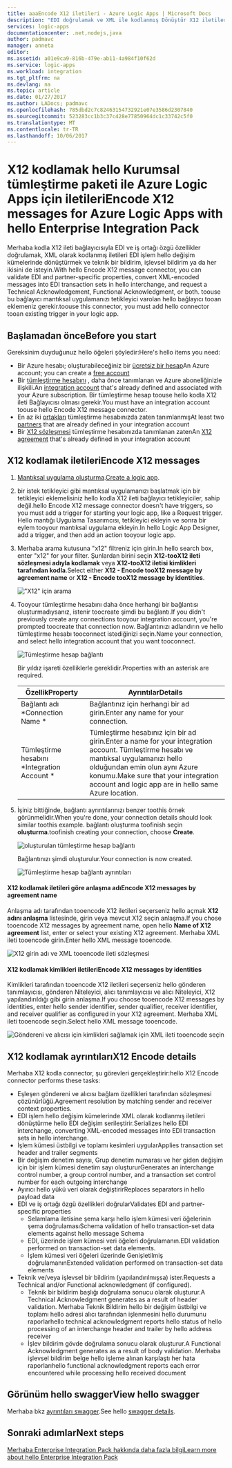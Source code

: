 ```yaml
---
title: aaaEncode X12 iletileri - Azure Logic Apps | Microsoft Docs
description: "EDI doğrulamak ve XML ile kodlanmış Dönüştür X12 iletilerle ileti Kodlayıcısı hello Kurumsal tümleştirme paketi ile Azure mantıksal uygulamaları için"
services: logic-apps
documentationcenter: .net,nodejs,java
author: padmavc
manager: anneta
editor: 
ms.assetid: a01e9ca9-816b-479e-ab11-4a984f10f62d
ms.service: logic-apps
ms.workload: integration
ms.tgt_pltfrm: na
ms.devlang: na
ms.topic: article
ms.date: 01/27/2017
ms.author: LADocs; padmavc
ms.openlocfilehash: 785dbd2c7c82463154732921e07e3586d2307840
ms.sourcegitcommit: 523283cc1b3c37c428e77850964dc1c33742c5f0
ms.translationtype: MT
ms.contentlocale: tr-TR
ms.lasthandoff: 10/06/2017
---
```

# <a name="encode-x12-messages-for-azure-logic-apps-with-hello-enterprise-integration-pack"></a><span data-ttu-id="8eb97-103">X12 kodlamak hello Kurumsal tümleştirme paketi ile Azure Logic Apps için iletileri</span><span class="sxs-lookup"><span data-stu-id="8eb97-103">Encode X12 messages for Azure Logic Apps with hello Enterprise Integration Pack</span></span>

<span data-ttu-id="8eb97-104">Merhaba kodla X12 ileti bağlayıcısıyla EDI ve iş ortağı özgü özellikler doğrulamak, XML olarak kodlanmış iletileri EDI işlem hello değişim kümelerinde dönüştürmek ve teknik bir bildirim, işlevsel bildirim ya da her ikisini de isteyin.</span><span class="sxs-lookup"><span data-stu-id="8eb97-104">With hello Encode X12 message connector, you can validate EDI and partner-specific properties, convert XML-encoded messages into EDI transaction sets in hello interchange, and request a Technical Acknowledgement, Functional Acknowledgment, or both.</span></span>
<span data-ttu-id="8eb97-105">toouse bu bağlayıcı mantıksal uygulamanızı tetikleyici varolan hello bağlayıcı tooan eklemeniz gerekir.</span><span class="sxs-lookup"><span data-stu-id="8eb97-105">toouse this connector, you must add hello connector tooan existing trigger in your logic app.</span></span>

## <a name="before-you-start"></a><span data-ttu-id="8eb97-106">Başlamadan önce</span><span class="sxs-lookup"><span data-stu-id="8eb97-106">Before you start</span></span>

<span data-ttu-id="8eb97-107">Gereksinim duyduğunuz hello öğeleri şöyledir:</span><span class="sxs-lookup"><span data-stu-id="8eb97-107">Here's hello items you need:</span></span>

* <span data-ttu-id="8eb97-108">Bir Azure hesabı; oluşturabileceğiniz bir [ücretsiz bir hesap](https://azure.microsoft.com/free)</span><span class="sxs-lookup"><span data-stu-id="8eb97-108">An Azure account; you can create a [free account](https://azure.microsoft.com/free)</span></span>
* <span data-ttu-id="8eb97-109">Bir [tümleştirme hesabını](logic-apps-enterprise-integration-create-integration-account.md) , daha önce tanımlanan ve Azure aboneliğinizle ilişkili.</span><span class="sxs-lookup"><span data-stu-id="8eb97-109">An [integration account](logic-apps-enterprise-integration-create-integration-account.md) that's already defined and associated with your Azure subscription.</span></span> <span data-ttu-id="8eb97-110">Bir tümleştirme hesap toouse hello kodla X12 ileti Bağlayıcısı olması gerekir.</span><span class="sxs-lookup"><span data-stu-id="8eb97-110">You must have an integration account toouse hello Encode X12 message connector.</span></span>
* <span data-ttu-id="8eb97-111">En az iki [ortakları](logic-apps-enterprise-integration-partners.md) tümleştirme hesabınızda zaten tanımlanmış</span><span class="sxs-lookup"><span data-stu-id="8eb97-111">At least two [partners](logic-apps-enterprise-integration-partners.md) that are already defined in your integration account</span></span>
* <span data-ttu-id="8eb97-112">Bir [X12 sözleşmesi](logic-apps-enterprise-integration-x12.md) tümleştirme hesabınızda tanımlanan zaten</span><span class="sxs-lookup"><span data-stu-id="8eb97-112">An [X12 agreement](logic-apps-enterprise-integration-x12.md) that's already defined in your integration account</span></span>

## <a name="encode-x12-messages"></a><span data-ttu-id="8eb97-113">X12 kodlamak iletileri</span><span class="sxs-lookup"><span data-stu-id="8eb97-113">Encode X12 messages</span></span>

1. <span data-ttu-id="8eb97-114">[Mantıksal uygulama oluşturma](logic-apps-create-a-logic-app.md).</span><span class="sxs-lookup"><span data-stu-id="8eb97-114">[Create a logic app](logic-apps-create-a-logic-app.md).</span></span>

2. <span data-ttu-id="8eb97-115">bir istek tetikleyici gibi mantıksal uygulamanızı başlatmak için bir tetikleyici eklemelisiniz hello kodla X12 ileti bağlayıcı tetikleyiciler, sahip değil.</span><span class="sxs-lookup"><span data-stu-id="8eb97-115">hello Encode X12 message connector doesn't have triggers, so you must add a trigger for starting your logic app, like a Request trigger.</span></span> <span data-ttu-id="8eb97-116">Hello mantığı Uygulama Tasarımcısı, tetikleyici ekleyin ve sonra bir eylem tooyour mantıksal uygulama ekleyin.</span><span class="sxs-lookup"><span data-stu-id="8eb97-116">In hello Logic App Designer, add a trigger, and then add an action tooyour logic app.</span></span>

3.  <span data-ttu-id="8eb97-117">Merhaba arama kutusuna "x12" filtreniz için girin.</span><span class="sxs-lookup"><span data-stu-id="8eb97-117">In hello search box, enter "x12" for your filter.</span></span> <span data-ttu-id="8eb97-118">Şunlardan birini seçin **X12-tooX12 ileti sözleşmesi adıyla kodlamak** veya **X12-tooX12 iletisi kimlikleri tarafından kodla**.</span><span class="sxs-lookup"><span data-stu-id="8eb97-118">Select either **X12 - Encode tooX12 message by agreement name** or **X12 - Encode tooX12 message by identities**.</span></span>
   
    !["X12" için arama](./media/logic-apps-enterprise-integration-x12-encode/x12decodeimage1.png) 

3. <span data-ttu-id="8eb97-120">Tooyour tümleştirme hesabını daha önce herhangi bir bağlantısı oluşturmadıysanız, istenir toocreate şimdi bu bağlantı.</span><span class="sxs-lookup"><span data-stu-id="8eb97-120">If you didn't previously create any connections tooyour integration account, you're prompted toocreate that connection now.</span></span> <span data-ttu-id="8eb97-121">Bağlantınızı adlandırın ve hello tümleştirme hesabı tooconnect istediğinizi seçin.</span><span class="sxs-lookup"><span data-stu-id="8eb97-121">Name your connection, and select hello integration account that you want tooconnect.</span></span> 
   
    ![Tümleştirme hesap bağlantı](./media/logic-apps-enterprise-integration-x12-encode/x12encodeimage1.png)

    <span data-ttu-id="8eb97-123">Bir yıldız işareti özelliklerle gereklidir.</span><span class="sxs-lookup"><span data-stu-id="8eb97-123">Properties with an asterisk are required.</span></span>

    | <span data-ttu-id="8eb97-124">Özellik</span><span class="sxs-lookup"><span data-stu-id="8eb97-124">Property</span></span> | <span data-ttu-id="8eb97-125">Ayrıntılar</span><span class="sxs-lookup"><span data-stu-id="8eb97-125">Details</span></span> |
    | --- | --- |
    | <span data-ttu-id="8eb97-126">Bağlantı adı *</span><span class="sxs-lookup"><span data-stu-id="8eb97-126">Connection Name *</span></span> |<span data-ttu-id="8eb97-127">Bağlantınız için herhangi bir ad girin.</span><span class="sxs-lookup"><span data-stu-id="8eb97-127">Enter any name for your connection.</span></span> |
    | <span data-ttu-id="8eb97-128">Tümleştirme hesabını *</span><span class="sxs-lookup"><span data-stu-id="8eb97-128">Integration Account *</span></span> |<span data-ttu-id="8eb97-129">Tümleştirme hesabınız için bir ad girin.</span><span class="sxs-lookup"><span data-stu-id="8eb97-129">Enter a name for your integration account.</span></span> <span data-ttu-id="8eb97-130">Tümleştirme hesabı ve mantıksal uygulamanızı hello olduğundan emin olun aynı Azure konumu.</span><span class="sxs-lookup"><span data-stu-id="8eb97-130">Make sure that your integration account and logic app are in hello same Azure location.</span></span> |

5.  <span data-ttu-id="8eb97-131">İşiniz bittiğinde, bağlantı ayrıntılarınızı benzer toothis örnek görünmelidir.</span><span class="sxs-lookup"><span data-stu-id="8eb97-131">When you're done, your connection details should look similar toothis example.</span></span> <span data-ttu-id="8eb97-132">bağlantı oluşturma toofinish seçin **oluşturma**.</span><span class="sxs-lookup"><span data-stu-id="8eb97-132">toofinish creating your connection, choose **Create**.</span></span>

    ![oluşturulan tümleştirme hesap bağlantı](./media/logic-apps-enterprise-integration-x12-encode/x12encodeimage2.png)

    <span data-ttu-id="8eb97-134">Bağlantınızı şimdi oluşturulur.</span><span class="sxs-lookup"><span data-stu-id="8eb97-134">Your connection is now created.</span></span>

    ![Tümleştirme hesap bağlantı ayrıntıları](./media/logic-apps-enterprise-integration-x12-encode/x12encodeimage3.png) 

#### <a name="encode-x12-messages-by-agreement-name"></a><span data-ttu-id="8eb97-136">X12 kodlamak iletileri göre anlaşma adı</span><span class="sxs-lookup"><span data-stu-id="8eb97-136">Encode X12 messages by agreement name</span></span>

<span data-ttu-id="8eb97-137">Anlaşma adı tarafından tooencode X12 iletileri seçerseniz hello açmak **X12 adını anlaşma** listesinde, girin veya mevcut X12 seçin anlaşma.</span><span class="sxs-lookup"><span data-stu-id="8eb97-137">If you chose tooencode X12 messages by agreement name, open hello **Name of X12 agreement** list, enter or select your existing X12 agreement.</span></span> <span data-ttu-id="8eb97-138">Merhaba XML ileti tooencode girin.</span><span class="sxs-lookup"><span data-stu-id="8eb97-138">Enter hello XML message tooencode.</span></span>

![X12 girin adı ve XML tooencode ileti sözleşmesi](./media/logic-apps-enterprise-integration-x12-encode/x12encodeimage4.png)

#### <a name="encode-x12-messages-by-identities"></a><span data-ttu-id="8eb97-140">X12 kodlamak kimlikleri iletileri</span><span class="sxs-lookup"><span data-stu-id="8eb97-140">Encode X12 messages by identities</span></span>

<span data-ttu-id="8eb97-141">Kimlikleri tarafından tooencode X12 iletileri seçerseniz hello gönderen tanımlayıcısı, gönderen Niteleyici, alıcı tanımlayıcısı ve alıcı Niteleyici, X12 yapılandırıldığı gibi girin anlaşma.</span><span class="sxs-lookup"><span data-stu-id="8eb97-141">If you choose tooencode X12 messages by identities, enter hello sender identifier, sender qualifier, receiver identifier, and receiver qualifier as configured in your X12 agreement.</span></span> <span data-ttu-id="8eb97-142">Merhaba XML ileti tooencode seçin.</span><span class="sxs-lookup"><span data-stu-id="8eb97-142">Select hello XML message tooencode.</span></span>
   
![Göndereni ve alıcısı için kimlikleri sağlamak için XML ileti tooencode seçin](./media/logic-apps-enterprise-integration-x12-encode/x12encodeimage5.png) 

## <a name="x12-encode-details"></a><span data-ttu-id="8eb97-144">X12 kodlamak ayrıntıları</span><span class="sxs-lookup"><span data-stu-id="8eb97-144">X12 Encode details</span></span>

<span data-ttu-id="8eb97-145">Merhaba X12 kodla connector, şu görevleri gerçekleştirir:</span><span class="sxs-lookup"><span data-stu-id="8eb97-145">hello X12 Encode connector performs these tasks:</span></span>

* <span data-ttu-id="8eb97-146">Eşleşen göndereni ve alıcısı bağlam özellikleri tarafından sözleşmesi çözünürlüğü.</span><span class="sxs-lookup"><span data-stu-id="8eb97-146">Agreement resolution by matching sender and receiver context properties.</span></span>
* <span data-ttu-id="8eb97-147">EDI işlem hello değişim kümelerinde XML olarak kodlanmış iletileri dönüştürme hello EDI değişim serileştirir.</span><span class="sxs-lookup"><span data-stu-id="8eb97-147">Serializes hello EDI interchange, converting XML-encoded messages into EDI transaction sets in hello interchange.</span></span>
* <span data-ttu-id="8eb97-148">İşlem kümesi üstbilgi ve toplamı kesimleri uygular</span><span class="sxs-lookup"><span data-stu-id="8eb97-148">Applies transaction set header and trailer segments</span></span>
* <span data-ttu-id="8eb97-149">Bir değişim denetim sayısı, Grup denetim numarası ve her giden değişim için bir işlem kümesi denetim sayı oluşturur</span><span class="sxs-lookup"><span data-stu-id="8eb97-149">Generates an interchange control number, a group control number, and a transaction set control number for each outgoing interchange</span></span>
* <span data-ttu-id="8eb97-150">Ayırıcı hello yükü veri olarak değiştirir</span><span class="sxs-lookup"><span data-stu-id="8eb97-150">Replaces separators in hello payload data</span></span>
* <span data-ttu-id="8eb97-151">EDI ve iş ortağı özgü özellikleri doğrular</span><span class="sxs-lookup"><span data-stu-id="8eb97-151">Validates EDI and partner-specific properties</span></span>
  * <span data-ttu-id="8eb97-152">Selamlama iletisine şema karşı hello işlem kümesi veri öğelerinin şema doğrulaması</span><span class="sxs-lookup"><span data-stu-id="8eb97-152">Schema validation of hello transaction-set data elements against hello message Schema</span></span>
  * <span data-ttu-id="8eb97-153">EDI, üzerinde işlem kümesi veri öğeleri doğrulamanın.</span><span class="sxs-lookup"><span data-stu-id="8eb97-153">EDI validation performed on transaction-set data elements.</span></span>
  * <span data-ttu-id="8eb97-154">İşlem kümesi veri öğeleri üzerinde Genişletilmiş doğrulamanın</span><span class="sxs-lookup"><span data-stu-id="8eb97-154">Extended validation performed on transaction-set data elements</span></span>
* <span data-ttu-id="8eb97-155">Teknik ve/veya işlevsel bir bildirim (yapılandırılmışsa) ister.</span><span class="sxs-lookup"><span data-stu-id="8eb97-155">Requests a Technical and/or Functional acknowledgment (if configured).</span></span>
  * <span data-ttu-id="8eb97-156">Teknik bir bildirim başlığı doğrulama sonucu olarak oluşturur.</span><span class="sxs-lookup"><span data-stu-id="8eb97-156">A Technical Acknowledgment generates as a result of header validation.</span></span> <span data-ttu-id="8eb97-157">Merhaba Teknik Bildirim hello bir değişim üstbilgi ve toplamı hello adresi alıcı tarafından işlenmesini hello durumunu raporlar</span><span class="sxs-lookup"><span data-stu-id="8eb97-157">hello technical acknowledgment reports hello status of hello processing of an interchange header and trailer by hello address receiver</span></span>
  * <span data-ttu-id="8eb97-158">İşlev bildirim gövde doğrulama sonucu olarak oluşturur.</span><span class="sxs-lookup"><span data-stu-id="8eb97-158">A Functional Acknowledgment generates as a result of body validation.</span></span> <span data-ttu-id="8eb97-159">Merhaba işlevsel bildirim belge hello işleme alınan karşılaştı her hata raporları</span><span class="sxs-lookup"><span data-stu-id="8eb97-159">hello functional acknowledgment reports each error encountered while processing hello received document</span></span>

## <a name="view-hello-swagger"></a><span data-ttu-id="8eb97-160">Görünüm hello swagger</span><span class="sxs-lookup"><span data-stu-id="8eb97-160">View hello swagger</span></span>
<span data-ttu-id="8eb97-161">Merhaba bkz [ayrıntıları swagger](/connectors/x12/).</span><span class="sxs-lookup"><span data-stu-id="8eb97-161">See hello [swagger details](/connectors/x12/).</span></span> 

## <a name="next-steps"></a><span data-ttu-id="8eb97-162">Sonraki adımlar</span><span class="sxs-lookup"><span data-stu-id="8eb97-162">Next steps</span></span>
[<span data-ttu-id="8eb97-163">Merhaba Enterprise Integration Pack hakkında daha fazla bilgi</span><span class="sxs-lookup"><span data-stu-id="8eb97-163">Learn more about hello Enterprise Integration Pack</span></span>](logic-apps-enterprise-integration-overview.md "Enterprise Integration Pack hakkında bilgi edinin") 

